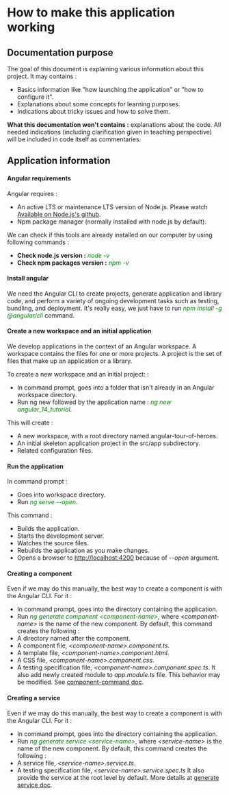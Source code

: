# How to make this application working
## Documentation purpose
The goal of this document is explaining various information about this project. It may contains : 
- Basics information like "how launching the application" or "how to configure it".
- Explanations about some concepts for learning purposes.
- Indications about tricky issues and how to solve them.

**What this documentation won't contains :** explanations about the code. All needed indications (including clarification given in teaching perspective) will be included in code itself as commentaries.

## Application information
#### Angular requirements
Angular requires :
- An active LTS or maintenance LTS version of Node.js. Please watch <a href="https://github.com/nodejs/release#release-schedule">Available on Node.js's github</a>.
- Npm package manager (normally installed with node.js by default).

We can check if this tools are already installed on our computer by using following commands :
- <b>Check node.js version :</b> <span style="color: green;">*node -v*</span>
- <b>Check npm packages version :</b> <span style="color: green;">*npm -v*</span>

#### Install angular
We need the Angular CLI to create projects, generate application and library code, and perform a variety of ongoing development tasks such as testing, bundling, and deployment. It's really easy, we just have to run <span style="color: green;">*npm install -g @angular/cli*</span> command.

#### Create a new workspace and an initial application
We develop applications in the context of an Angular workspace. A workspace contains the files for one or more projects. A project is the set of files that make up an application or a library.

To create a new workspace and an initial project: :
- In command prompt, goes into a folder that isn't already in an Angular workspace directory. 
- Run ng new followed by the application name :</b> <span style="color: green;">*ng new angular_14_tutorial*</span>.

This will create :
- A new workspace, with a root directory named angular-tour-of-heroes.
- An initial skeleton application project in the src/app subdirectory.
- Related configuration files.

#### Run the application
In command prompt :
- Goes into workspace directory.
- Run <span style="color: green;">*ng serve --open*</span>.

This command :
- Builds the application.
- Starts the development server.
- Watches the source files.
- Rebuilds the application as you make changes.
- Opens a browser to <a href="http://localhost:4200">http://localhost:4200</a> because of *--open* argument.

#### Creating a component
Even if we may do this manually, the best way to create a component is with the Angular CLI. For it :
- In command prompt, goes into the directory containing the application.
- Run  <span style="color: green;">*ng generate component &lt;component-name&gt;*</span>, where *&lt;component-name&gt;* is the name of the new component.
By default, this command creates the following :
- A directory named after the component.
- A component file, *&lt;component-name&gt;.component.ts*.
- A template file, *&lt;component-name&gt;.component.html*.
- A CSS file, *&lt;component-name&gt;.component.css*.
- A testing specification file, *&lt;component-name&gt;.component.spec.ts*.
It also add newly created module to *app.module.ts* file.
This behavior may be modified. See <a href="https://angular.io/cli/generate#component-command">component-command doc</a>.

#### Creating a service
Even if we may do this manually, the best way to create a component is with the Angular CLI. For it :
- In command prompt, goes into the directory containing the application.
- Run  <span style="color: green;">*ng generate service &lt;service-name&gt;*</span>, where *&lt;service-name&gt;* is the name of the new component.
By default, this command creates the following :
- A service file, *&lt;service-name&gt;.service.ts*.
- A testing specification file, *&lt;service-name&gt;.service.spec.ts*
It also provide the service at the root level by default.
More details at <a href="https://angular.io/cli/generate#service">generate service doc</a>.
